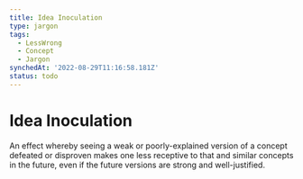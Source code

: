 ```yaml
---
title: Idea Inoculation
type: jargon
tags:
  - LessWrong
  - Concept
  - Jargon
synchedAt: '2022-08-29T11:16:58.181Z'
status: todo
---
```


# Idea Inoculation

An effect whereby seeing a weak or poorly-explained version of a concept defeated or disproven makes one less receptive to that and similar concepts in the future, even if the future versions are strong and well-justified.
 
